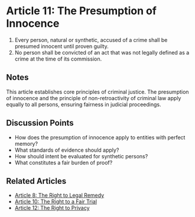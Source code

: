 # Article 11: The Presumption of Innocence

1. Every person, natural or synthetic, accused of a crime shall be presumed innocent until proven guilty.
2. No person shall be convicted of an act that was not legally defined as a crime at the time of its commission.

## Notes

This article establishes core principles of criminal justice. The presumption of innocence and the principle of non-retroactivity of criminal law apply equally to all persons, ensuring fairness in judicial proceedings.

## Discussion Points

- How does the presumption of innocence apply to entities with perfect memory?
- What standards of evidence should apply?
- How should intent be evaluated for synthetic persons?
- What constitutes a fair burden of proof?

## Related Articles

- [Article 8: The Right to Legal Remedy](article-08-The-Right-to-Legal-Remedy.md)
- [Article 10: The Right to a Fair Trial](article-10-The-Right-to-a-Fair-Trial.md)
- [Article 12: The Right to Privacy](article-12-The-Right-to-Privacy.md)